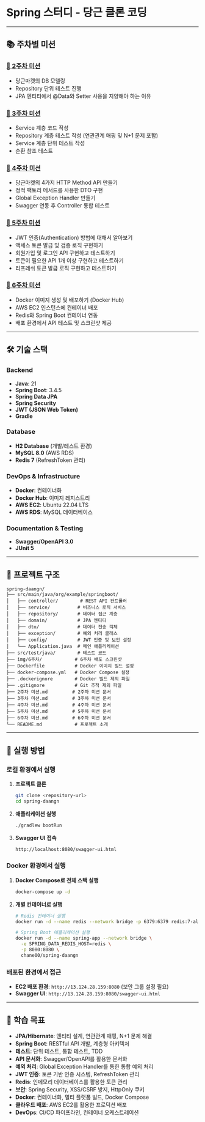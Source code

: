 # Spring 스터디 - 당근 클론 코딩

---

## 📚 주차별 미션

### [🌱 2주차 미션](./2주차%20미션.md)
- 당근마켓의 DB 모델링
- Repository 단위 테스트 진행
- JPA 엔티티에서 @Data와 Setter 사용을 지양해야 하는 이유

### [🥕 3주차 미션](./3주차%20미션.md)
- Service 계층 코드 작성
- Repository 계층 테스트 작성 (연관관계 매핑 및 N+1 문제 포함)
- Service 계층 단위 테스트 작성
- 순환 참조 테스트

### [🥕 4주차 미션](./4주차%20미션.md)
- 당근마켓의 4가지 HTTP Method API 만들기
- 정적 팩토리 메서드를 사용한 DTO 구현
- Global Exception Handler 만들기
- Swagger 연동 후 Controller 통합 테스트

### [🔐 5주차 미션](./5주차%20미션.md)
- JWT 인증(Authentication) 방법에 대해서 알아보기
- 액세스 토큰 발급 및 검증 로직 구현하기
- 회원가입 및 로그인 API 구현하고 테스트하기
- 토큰이 필요한 API 1개 이상 구현하고 테스트하기
- 리프레쉬 토큰 발급 로직 구현하고 테스트하기

### [🐳 6주차 미션](./6주차%20미션.md)
- Docker 이미지 생성 및 배포하기 (Docker Hub)
- AWS EC2 인스턴스에 컨테이너 배포
- Redis와 Spring Boot 컨테이너 연동
- 배포 환경에서 API 테스트 및 스크린샷 제공

---

## 🛠️ 기술 스택

### **Backend**
- **Java**: 21
- **Spring Boot**: 3.4.5
- **Spring Data JPA**
- **Spring Security**
- **JWT (JSON Web Token)**
- **Gradle**

### **Database**
- **H2 Database** (개발/테스트 환경)
- **MySQL 8.0** (AWS RDS)
- **Redis 7** (RefreshToken 관리)

### **DevOps & Infrastructure**
- **Docker**: 컨테이너화
- **Docker Hub**: 이미지 레지스트리
- **AWS EC2**: Ubuntu 22.04 LTS
- **AWS RDS**: MySQL 데이터베이스

### **Documentation & Testing**
- **Swagger/OpenAPI 3.0**
- **JUnit 5**

---

## 📂 프로젝트 구조

```
spring-daangn/
├── src/main/java/org/example/springboot/
│   ├── controller/        # REST API 컨트롤러
│   ├── service/          # 비즈니스 로직 서비스
│   ├── repository/       # 데이터 접근 계층
│   ├── domain/           # JPA 엔티티
│   ├── dto/              # 데이터 전송 객체
│   ├── exception/        # 예외 처리 클래스
│   ├── config/           # JWT 인증 및 보안 설정
│   └── Application.java  # 메인 애플리케이션
├── src/test/java/        # 테스트 코드
├── img/6주차/            # 6주차 배포 스크린샷
├── Dockerfile           # Docker 이미지 빌드 설정
├── docker-compose.yml   # Docker Compose 설정
├── .dockerignore        # Docker 빌드 제외 파일
├── .gitignore           # Git 추적 제외 파일
├── 2주차 미션.md         # 2주차 미션 문서
├── 3주차 미션.md         # 3주차 미션 문서
├── 4주차 미션.md         # 4주차 미션 문서
├── 5주차 미션.md         # 5주차 미션 문서
├── 6주차 미션.md         # 6주차 미션 문서
└── README.md            # 프로젝트 소개
```

---

## 🚀 실행 방법

### **로컬 환경에서 실행**

1. **프로젝트 클론**
   ```bash
   git clone <repository-url>
   cd spring-daangn
   ```

2. **애플리케이션 실행**
   ```bash
   ./gradlew bootRun
   ```

3. **Swagger UI 접속**
   ```
   http://localhost:8080/swagger-ui.html
   ```

### **Docker 환경에서 실행**

1. **Docker Compose로 전체 스택 실행**
   ```bash
   docker-compose up -d
   ```

2. **개별 컨테이너로 실행**
   ```bash
   # Redis 컨테이너 실행
   docker run -d --name redis --network bridge -p 6379:6379 redis:7-alpine
   
   # Spring Boot 애플리케이션 실행
   docker run -d --name spring-app --network bridge \
     -e SPRING_DATA_REDIS_HOST=redis \
     -p 8080:8080 \
     chane00/spring-daangn
   ```

### **배포된 환경에서 접근**

- **EC2 배포 환경**: `http://13.124.28.159:8080` (보안 그룹 설정 필요)
- **Swagger UI**: `http://13.124.28.159:8080/swagger-ui.html`

---

## 📖 학습 목표

- **JPA/Hibernate**: 엔티티 설계, 연관관계 매핑, N+1 문제 해결
- **Spring Boot**: RESTful API 개발, 계층형 아키텍처
- **테스트**: 단위 테스트, 통합 테스트, TDD
- **API 문서화**: Swagger/OpenAPI를 활용한 문서화
- **예외 처리**: Global Exception Handler를 통한 통합 예외 처리
- **JWT 인증**: 토큰 기반 인증 시스템, RefreshToken 관리
- **Redis**: 인메모리 데이터베이스를 활용한 토큰 관리
- **보안**: Spring Security, XSS/CSRF 방지, HttpOnly 쿠키
- **Docker**: 컨테이너화, 멀티 플랫폼 빌드, Docker Compose
- **클라우드 배포**: AWS EC2를 활용한 프로덕션 배포
- **DevOps**: CI/CD 파이프라인, 컨테이너 오케스트레이션 